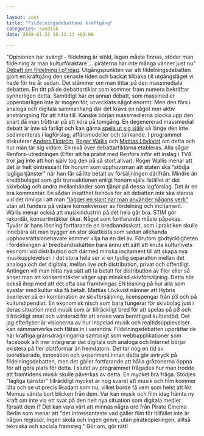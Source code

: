 ```yaml
--- 

layout: post
title: "Fildelningsdebattens kräftgång" 
categories: swedish 
date: 2008-01-22 16:11:13 +01:00 

---
```


"Opinionen har svängt - fildelning är stöld, lagen måste finnas, stöder man fildelning är man kulturföraktare ... piraterna har inte många vänner just nu" [Debatt om fildelning i p1 idag](http://www.sr.se/cgi-bin/P1/program/index.asp?programID=3048 "Debatt om fildelning i p1 idag"). Utgångspunkten var att fildelningsdebatten gjort en kräftgång den senaste tiden och backat tillbaka till utgångsläget vi hade för tre år sedan. Det stämmer om man tittar på den massmediala debatten. En titt på de debattartiklar som kommer fram numera bekräftar synnerligen detta. Samtidigt har en annan debatt, som massmedier uppenbarligen inte är mogen för, utvecklats något enormt. Men den förs i analoga och digitala sammanhang där det krävs en något mer aktiv ansträngning för att hitta till. Kanske början massmedierna plocka upp den snart då man tröttnar på att köra på tomgång. En degenererad massmedial debatt är inte så farligt och kan gärna [spela ut sig själv](http://copyriot.se/2008/01/16/prognos-for-expressens-piratdebatt/) så länge den inte sedimenteras i lagförslag, affärsmodeller och tänkande. I programmet diskuterar [Anders Ekström](http://fadetogrey.wordpress.com/2008/01/11/tillbaka-till-fildelningsdebatten/ "Anders Ekström"), [Roger Wallis](http://internetworld.idg.se/2.1006/1.53756 "Roger Wallis") och [Mattias Lövkvist](http://www.hybrism.com "Mattias Lövqvist") om detta och hur man tar sig vidare. En nivå över debattartiklarna etableras. Alla sågar Renfors-utredningen (Efter att ha pratat med Renfors inför ett inslag i TV4 tror jag inte att hon själv tog den på så stort allvar). Roger Wallis menar att det är helt ointressant för honom som upphovsman att staten ska "stödja lagliga tjänster" när han får så lite betalt av försäljningen därifrån. Mindre än kreditbolaget som gör transaktionen enligt honom själv. Istället är det skivbolag och andra mellanhänder som tjänar på dessa lagförslag. Det är en bra kommentar. En sådan insatthet behövs för att debatten inte ska stanna vid det rimliga i att man ["lägger en slant när man använder någons verk"](http://fadetogrey.wordpress.com/2008/01/11/tillbaka-till-fildelningsdebatten/) utan att fundera på vidare konsekvenser av fördelning och incitament. Wallis menar också att musikindustrin på det hela går bra. STIM gör rekordår, konsertintäkter ökar. Något som fortfarande måste påpekas. Tyvärr är hans lösning fortfarande en bredbandsskatt, som i praktiken skulle innebära att man bygger en stor skattkista som sedan allehanda upphovsrättsinnehavare kommer vilja ha en del av. Förutom godtyckligheten i fördelningen är bredbandsskatten bara ännu ett sätt att knuta kulturlivets ekonomi vid distribution och därmed minska incitament till att skapa nya musikupplevelser. I det stora hela ser vi en tydlig separation mellan det analoga och det digitala, mellan live och distribution, privat och offentligt. Antingen vill man hitta nya sätt att ta betalt för distribution av filer eller så anser man att konsertintäkter väger upp minskad skivförsäljning. Detta hör också ihop med att det ofta ska framtvingas EN lösning på hur alla som sysslar med kultur ska få betalt. Mattias Lövkvist nämner att Hybris överlever på en kombination av skivförsäljning, licenspengar från p3 och på kulturstipendiat. En ekonomisk nisch som bara fungerar för skivbolag just i deras situation med musik som är tillräckligt bred för att spelas på p3 och tillräckligt smal och värderad för att anses vara berättigad kulturstöd. Det jag efterlyser är visionerna av hur inspelad musik och realtidsupplevelser kan sammanverka och flätas in i varandra. Fildelningsdebatten upprättar de här kraftiga gränsdragningarna samtidigt som webbapplikationer som facebook allt mer integrerar det digitala och analoga och Internet börjar existera på fler plattformar än hemdatorn. Det tar nog en tid av teoretiserade, innovation och experiment innan detta gör avtryck på fildelningsdebatten, men det gäller fortfarande att hålla gråzonerna öppna för att göra plats för detta. I slutet av programmet frågades hur man trodde att framtidens musik skulle påverkas av detta. En mycket bra fråga. Stödjes "lagliga tjänster" tillräckligt mycket är nog svaret att musik och film kommer låta och se ut precis likadant som nu, vilket borde få vem som helst att likt Momus vända bort blicken från dem. Var kan musik och film idag hämta ny kraft om inte via ett svar på den helt nya situation som digitala medier försatt dem i? Det kan vara värt att minnas några ord från Pirate Cinema Berlin som menar att "det intressantaste vad gäller film för tillfället inte är någon regissör, ingen skola och ingen genre, utan piratkopieringen, alltså tekniska och sociala framsteg." Gör om, gör rätt! 

